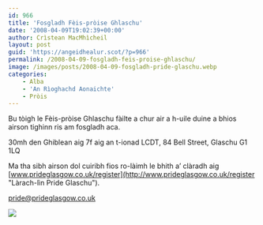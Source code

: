 ```yaml
---
id: 966
title: 'Fosgladh Fèis-pròise Ghlaschu'
date: '2008-04-09T19:02:39+00:00'
author: Crìstean MacMhìcheil
layout: post
guid: 'https://angeidhealur.scot/?p=966'
permalink: /2008-04-09-fosgladh-feis-proise-ghlaschu/
image: /images/posts/2008-04-09-fosgladh-pride-glaschu.webp
categories:
    - Alba
    - 'An Rìoghachd Aonaichte'
    - Pròis
---
```


Bu tòigh le Fèis-pròise Ghlaschu fàilte a chur air a h-uile duine a bhios airson tighinn ris am fosgladh aca.

30mh den Ghiblean aig 7f aig an t-ionad LCDT, 84 Bell Street, Glaschu G1 1LQ

Ma tha sibh airson dol cuiribh fios ro-làimh le bhith a’ clàradh aig [www.prideglasgow.co.uk/register](http://www.prideglasgow.co.uk/register "Làrach-lìn Pride Glaschu").

[pride@prideglasgow.co.uk](mailto:pride@prideglasgow.co.uk "Cuir post-d ri Pride Glaschu")

![](/wp-content/uploads/2008/04/2008-04-09-fosgladh-pride-glaschu-02.webp)
